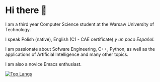 # Hi there 👋

I am a third year Computer Science student at the Warsaw University of Technology.

I speak Polish (native), English (C1 - CAE certificate) *y un poco Español*.

I am passionate about Sofware Engineering, C++, Python, as well as the applications of Artificial Intelligence and many other topics.

I am also a novice Emacs enthusiast.

[![Top Langs](https://github-readme-stats.vercel.app/api/top-langs/?username=Bastillan&layout=donut&theme=algolia)](https://github.com/anuraghazra/github-readme-stats)

<!--
**Bastillan/bastillan** is a ✨ _special_ ✨ repository because its `README.md` (this file) appears on your GitHub profile.

Here are some ideas to get you started:

- 🔭 I’m currently working on ...
- 🌱 I’m currently learning ...
- 👯 I’m looking to collaborate on ...
- 🤔 I’m looking for help with ...
- 💬 Ask me about ...
- 📫 How to reach me: ...
- 😄 Pronouns: ...
- ⚡ Fun fact: ...
-->
